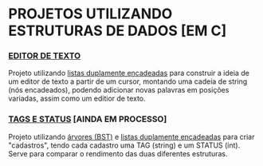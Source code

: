 # PROJETOS UTILIZANDO ESTRUTURAS DE DADOS [EM C]

### <a href="https://github.com/heloisaPazeti/EstruturaDeDados/tree/main/Projetos%20Utilizando%20EDs/EditorTexto">EDITOR DE TEXTO</a>

Projeto utilizando <a href="https://github.com/heloisaPazeti/EstruturaDeDados/tree/main/Listas/Lista_Duplamente_Encadeada_Plus">listas duplamente encadeadas</a> para construir a ideia de um editor de texto a partir de um cursor, montando uma cadeia de string (nós encadeados), podendo adicionar novas palavras em posições
variadas, assim como um editior de texto.

### <a href="">TAGS E STATUS</a> [AINDA EM PROCESSO]

Projeto utilizando <a href="https://github.com/heloisaPazeti/EstruturaDeDados/tree/main/Arvores/Arvores_Binarias_Simples/Binary_Search_Tree_1">árvores (BST)</a> e <a href="https://github.com/heloisaPazeti/EstruturaDeDados/tree/main/Listas/Lista_Duplamente_Encadeada_Plus">listas duplamente encadeadas</a> para criar "cadastros", tendo cada cadastro uma TAG (string) e um STATUS (int).
Serve para comparar o rendimento das duas diferentes estruturas.

